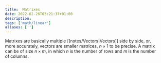 ```yaml
---
title:  Matrixes
date: 2022-02-26T03:21:37+01:00
description: 
tags: ['math/linear']
aliases: ['']
---
```

Matrixes are basically multiple [[notes/Vectors|Vectors]] side by side, or, more accurately, vectors are smaller matrices, $n \times 1$ to be precise. A matrix can be of size $n \times m$, in which $n$ is the number of rows and $m$ is the number of columns. 